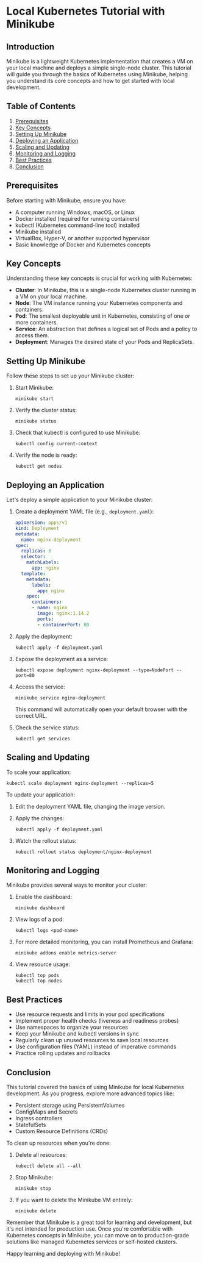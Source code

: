 # Local Kubernetes Tutorial with Minikube
## Introduction

Minikube is a lightweight Kubernetes implementation that creates a VM on your local machine and deploys a simple single-node cluster. This tutorial will guide you through the basics of Kubernetes using Minikube, helping you understand its core concepts and how to get started with local development.

## Table of Contents

1. [Prerequisites](#prerequisites)
2. [Key Concepts](#key-concepts)
3. [Setting Up Minikube](#setting-up-minikube)
4. [Deploying an Application](#deploying-an-application)
5. [Scaling and Updating](#scaling-and-updating)
6. [Monitoring and Logging](#monitoring-and-logging)
7. [Best Practices](#best-practices)
8. [Conclusion](#conclusion)

## Prerequisites

Before starting with Minikube, ensure you have:

- A computer running Windows, macOS, or Linux
- Docker installed (required for running containers)
- kubectl (Kubernetes command-line tool) installed
- Minikube installed
- VirtualBox, Hyper-V, or another supported hypervisor
- Basic knowledge of Docker and Kubernetes concepts

## Key Concepts

Understanding these key concepts is crucial for working with Kubernetes:

- **Cluster**: In Minikube, this is a single-node Kubernetes cluster running in a VM on your local machine.
- **Node**: The VM instance running your Kubernetes components and containers.
- **Pod**: The smallest deployable unit in Kubernetes, consisting of one or more containers.
- **Service**: An abstraction that defines a logical set of Pods and a policy to access them.
- **Deployment**: Manages the desired state of your Pods and ReplicaSets.

## Setting Up Minikube

Follow these steps to set up your Minikube cluster:

1. Start Minikube:
   ```
   minikube start
   ```

2. Verify the cluster status:
   ```
   minikube status
   ```

3. Check that kubectl is configured to use Minikube:
   ```
   kubectl config current-context
   ```

4. Verify the node is ready:
   ```
   kubectl get nodes
   ```

## Deploying an Application

Let's deploy a simple application to your Minikube cluster:

1. Create a deployment YAML file (e.g., `deployment.yaml`):
   ```yaml
   apiVersion: apps/v1
   kind: Deployment
   metadata:
     name: nginx-deployment
   spec:
     replicas: 3
     selector:
       matchLabels:
         app: nginx
     template:
       metadata:
         labels:
           app: nginx
       spec:
         containers:
         - name: nginx
           image: nginx:1.14.2
           ports:
           - containerPort: 80
   ```

2. Apply the deployment:
   ```
   kubectl apply -f deployment.yaml
   ```

3. Expose the deployment as a service:
   ```
   kubectl expose deployment nginx-deployment --type=NodePort --port=80
   ```

4. Access the service:
   ```
   minikube service nginx-deployment
   ```
   This command will automatically open your default browser with the correct URL.

5. Check the service status:
   ```
   kubectl get services
   ```

## Scaling and Updating

To scale your application:

```
kubectl scale deployment nginx-deployment --replicas=5
```

To update your application:

1. Edit the deployment YAML file, changing the image version.
2. Apply the changes:
   ```
   kubectl apply -f deployment.yaml
   ```

3. Watch the rollout status:
   ```
   kubectl rollout status deployment/nginx-deployment
   ```

## Monitoring and Logging

Minikube provides several ways to monitor your cluster:

1. Enable the dashboard:
   ```
   minikube dashboard
   ```

2. View logs of a pod:
   ```
   kubectl logs <pod-name>
   ```

3. For more detailed monitoring, you can install Prometheus and Grafana:
   ```
   minikube addons enable metrics-server
   ```

4. View resource usage:
   ```
   kubectl top pods
   kubectl top nodes
   ```

## Best Practices

- Use resource requests and limits in your pod specifications
- Implement proper health checks (liveness and readiness probes)
- Use namespaces to organize your resources
- Keep your Minikube and kubectl versions in sync
- Regularly clean up unused resources to save local resources
- Use configuration files (YAML) instead of imperative commands
- Practice rolling updates and rollbacks

## Conclusion

This tutorial covered the basics of using Minikube for local Kubernetes development. As you progress, explore more advanced topics like:
- Persistent storage using PersistentVolumes
- ConfigMaps and Secrets
- Ingress controllers
- StatefulSets
- Custom Resource Definitions (CRDs)

To clean up resources when you're done:

1. Delete all resources:
   ```
   kubectl delete all --all
   ```

2. Stop Minikube:
   ```
   minikube stop
   ```

3. If you want to delete the Minikube VM entirely:
   ```
   minikube delete
   ```

Remember that Minikube is a great tool for learning and development, but it's not intended for production use. Once you're comfortable with Kubernetes concepts in Minikube, you can move on to production-grade solutions like managed Kubernetes services or self-hosted clusters.

Happy learning and deploying with Minikube!
